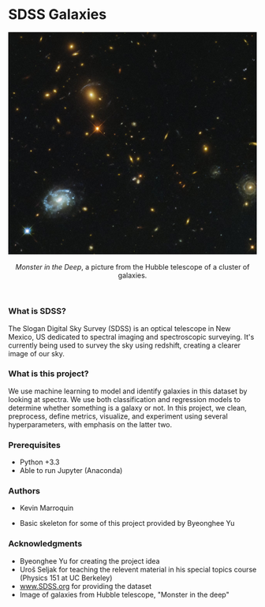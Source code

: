 # SDSS Galaxies



<p align="center">
<img src="https://github.com/kamcbk/GeneralProjects/blob/master/SDSS%20Galaxies/potw1818a.jpg">
</p>
<p align="center">
  <i>Monster in the Deep</i>, a picture from the Hubble telescope of a cluster of galaxies. 
</p>
<br>


### What is SDSS?
The Slogan Digital Sky Survey (SDSS) is an optical telescope in New Mexico, US dedicated to spectral imaging and spectroscopic surveying. It's currently being used to survey the sky using redshift, creating a clearer image of our sky.

### What is this project?
We use machine learning to model and identify galaxies in this dataset by looking at spectra. We use both classification and regression models to determine whether something is a galaxy or not. In this project, we clean, preprocess, define metrics, visualize, and experiment using several hyperparameters, with emphasis on the latter two. 

### Prerequisites

* Python +3.3
* Able to run Jupyter (Anaconda)

### Authors

* Kevin Marroquin

* Basic skeleton for some of this project provided by Byeonghee Yu

### Acknowledgments

* Byeonghee Yu for creating the project idea
* Uroš Seljak for teaching the relevent material in his special topics course (Physics 151 at UC Berkeley)
* www.SDSS.org for providing the dataset
* Image of galaxies from Hubble telescope, "Monster in the deep"

